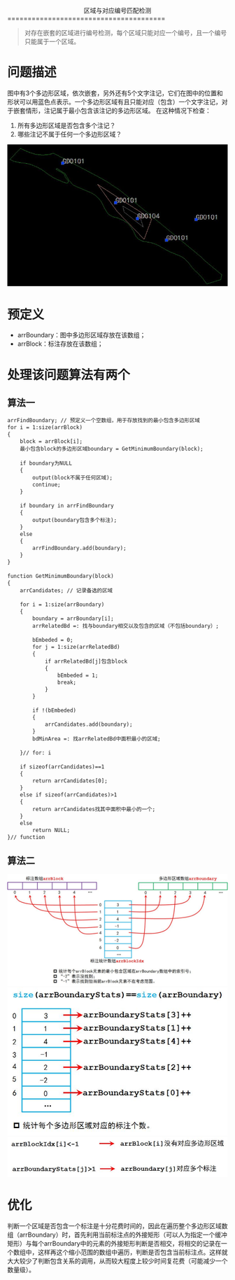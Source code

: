 <center>区域与对应编号匹配检测</center>
=======================================


> 对存在嵌套的区域进行编号检测，每个区域只能对应一个编号，且一个编号只能属于一个区域。


# 问题描述
图中有3个多边形区域，依次嵌套，另外还有5个文字注记，它们在图中的位置和形状可以用蓝色点表示。一个多边形区域有且只能对应（包含）一个文字注记，对于嵌套情形，注记属于最小包含该注记的多边形区域。
在这种情况下检查：

1. 所有多边形区域是否包含多个注记？
2. 哪些注记不属于任何一个多边形区域？

![图1 讨论问题的截图](./8/01.jpg)

# 预定义
* arrBoundary：图中多边形区域存放在该数组；
* arrBlock：标注存放在该数组；

# 处理该问题算法有两个

## 算法一

````
arrFindBoundary; // 预定义一个空数组，用于存放找到的最小包含多边形区域
for i = 1:size(arrBlock)
{
	block = arrBlock[i];
	最小包含block的多边形区域boundary = GetMinimumBoundary(block);

	if boundary为NULL
	{
		output(block不属于任何区域);
		continue;
	}
	
	if boundary in arrFindBoundary
	{
		output(boundary包含多个标注);
	}
	else
	{
		arrFindBoundary.add(boundary);
	}
}

function GetMinimumBoundary(block)
{
	arrCandidates; // 记录备选的区域
	
	for i = 1:size(arrBoundary)
	{
		boundary = arrBoundary[i];
		arrRelatedBd =: 找与boundary相交以及包含的区域（不包括boundary）;
		
		bEmbeded = 0;
		for j = 1:size(arrRelatedBd)
		{
			if arrRelatedBd[j]包含block
			{
				bEmbeded = 1;
				break;
			}
		}

		if !(bEmbeded)
		{
			arrCandidates.add(boundary);
		}
		bdMinArea =: 找arrRelatedBd中面积最小的区域;
	
	}// for: i

	if sizeof(arrCandidates)==1
	{
		return arrCandidates[0];
	}
	else if sizeof(arrCandidates)>1
	{
		return arrCandidates找其中面积中最小的一个;
	}
	else
		return NULL;
}// function
````

## 算法二

![图2](./8/02.jpg)
![图3](./8/03.jpg)
![图4](./8/04.jpg)


# 优化
判断一个区域是否包含一个标注是十分花费时间的，因此在遍历整个多边形区域数组（arrBoundary）时，首先利用当前标注点的外接矩形（可以人为指定一个缓冲矩形）与每个arrBoundary中的元素的外接矩形判断是否相交，将相交的记录在一个数组中，这样再这个缩小范围的数组中遍历，判断是否包含当前标注点。这样就大大较少了判断包含关系的调用，从而较大程度上较少时间复花费（可能减少一个数量级）。


